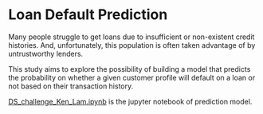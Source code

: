 # Loan Default Prediction

Many people struggle to get loans due to insufficient or non-existent credit histories. And, unfortunately, this population is often taken advantage of by untrustworthy lenders.

This study aims to explore the possibility of building a model that predicts the probability on whether a given customer profile will default on a loan or not based on their transaction history. 

[DS_challenge_Ken_Lam.ipynb](https://nbviewer.jupyter.org/github/ckenlam/Loan-Default-Prediction/blob/master/DS_challenge_Ken_Lam.ipynb) is the jupyter notebook of prediction model.

